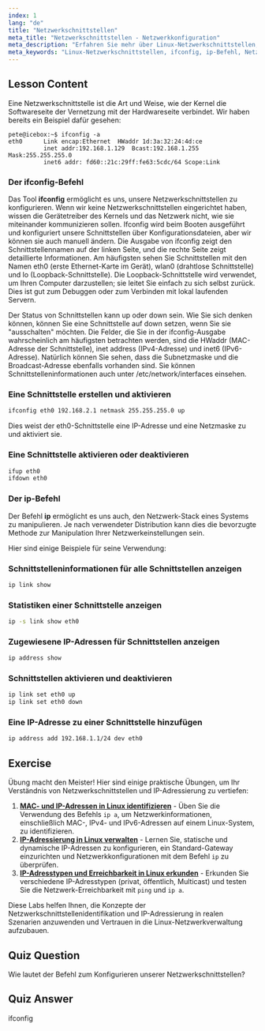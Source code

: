 ```yaml
---
index: 1
lang: "de"
title: "Netzwerkschnittstellen"
meta_title: "Netzwerkschnittstellen - Netzwerkkonfiguration"
meta_description: "Erfahren Sie mehr über Linux-Netzwerkschnittstellen, ifconfig und ip-Befehle. Verstehen Sie, wie Netzwerkeinstellungen konfiguriert und verwaltet werden. Beginnen Sie Ihre Linux-Netzwerkreise!"
meta_keywords: "Linux-Netzwerkschnittstellen, ifconfig, ip-Befehl, Netzwerkkonfiguration, Linux-Netzwerk, Anfänger, Tutorial, Anleitung"
---
```


## Lesson Content

Eine Netzwerkschnittstelle ist die Art und Weise, wie der Kernel die Softwareseite der Vernetzung mit der Hardwareseite verbindet. Wir haben bereits ein Beispiel dafür gesehen:

```plaintext
pete@icebox:~$ ifconfig -a
eth0      Link encap:Ethernet  HWaddr 1d:3a:32:24:4d:ce
          inet addr:192.168.1.129  Bcast:192.168.1.255  Mask:255.255.255.0
          inet6 addr: fd60::21c:29ff:fe63:5cdc/64 Scope:Link
```

### Der ifconfig-Befehl

Das Tool **ifconfig** ermöglicht es uns, unsere Netzwerkschnittstellen zu konfigurieren. Wenn wir keine Netzwerkschnittstellen eingerichtet haben, wissen die Gerätetreiber des Kernels und das Netzwerk nicht, wie sie miteinander kommunizieren sollen. Ifconfig wird beim Booten ausgeführt und konfiguriert unsere Schnittstellen über Konfigurationsdateien, aber wir können sie auch manuell ändern. Die Ausgabe von ifconfig zeigt den Schnittstellennamen auf der linken Seite, und die rechte Seite zeigt detaillierte Informationen. Am häufigsten sehen Sie Schnittstellen mit den Namen eth0 (erste Ethernet-Karte im Gerät), wlan0 (drahtlose Schnittstelle) und lo (Loopback-Schnittstelle). Die Loopback-Schnittstelle wird verwendet, um Ihren Computer darzustellen; sie leitet Sie einfach zu sich selbst zurück. Dies ist gut zum Debuggen oder zum Verbinden mit lokal laufenden Servern.

Der Status von Schnittstellen kann up oder down sein. Wie Sie sich denken können, können Sie eine Schnittstelle auf down setzen, wenn Sie sie "ausschalten" möchten. Die Felder, die Sie in der ifconfig-Ausgabe wahrscheinlich am häufigsten betrachten werden, sind die HWaddr (MAC-Adresse der Schnittstelle), inet address (IPv4-Adresse) und inet6 (IPv6-Adresse). Natürlich können Sie sehen, dass die Subnetzmaske und die Broadcast-Adresse ebenfalls vorhanden sind. Sie können Schnittstelleninformationen auch unter /etc/network/interfaces einsehen.

### Eine Schnittstelle erstellen und aktivieren

```bash
ifconfig eth0 192.168.2.1 netmask 255.255.255.0 up
```

Dies weist der eth0-Schnittstelle eine IP-Adresse und eine Netzmaske zu und aktiviert sie.

### Eine Schnittstelle aktivieren oder deaktivieren

```bash
ifup eth0
ifdown eth0
```

### Der ip-Befehl

Der Befehl **ip** ermöglicht es uns auch, den Netzwerk-Stack eines Systems zu manipulieren. Je nach verwendeter Distribution kann dies die bevorzugte Methode zur Manipulation Ihrer Netzwerkeinstellungen sein.

Hier sind einige Beispiele für seine Verwendung:

### Schnittstelleninformationen für alle Schnittstellen anzeigen

```bash
ip link show
```

### Statistiken einer Schnittstelle anzeigen

```bash
ip -s link show eth0
```

### Zugewiesene IP-Adressen für Schnittstellen anzeigen

```bash
ip address show
```

### Schnittstellen aktivieren und deaktivieren

```bash
ip link set eth0 up
ip link set eth0 down
```

### Eine IP-Adresse zu einer Schnittstelle hinzufügen

```bash
ip address add 192.168.1.1/24 dev eth0
```

## Exercise

Übung macht den Meister! Hier sind einige praktische Übungen, um Ihr Verständnis von Netzwerkschnittstellen und IP-Adressierung zu vertiefen:

1. **[MAC- und IP-Adressen in Linux identifizieren](https://labex.io/de/labs/linux-identify-mac-and-ip-addresses-in-linux-592731)** - Üben Sie die Verwendung des Befehls `ip a`, um Netzwerkinformationen, einschließlich MAC-, IPv4- und IPv6-Adressen auf einem Linux-System, zu identifizieren.
2. **[IP-Adressierung in Linux verwalten](https://labex.io/de/labs/linux-manage-ip-addressing-in-linux-592736)** - Lernen Sie, statische und dynamische IP-Adressen zu konfigurieren, ein Standard-Gateway einzurichten und Netzwerkkonfigurationen mit dem Befehl `ip` zu überprüfen.
3. **[IP-Adresstypen und Erreichbarkeit in Linux erkunden](https://labex.io/de/labs/linux-explore-ip-address-types-and-reachability-in-linux-592780)** - Erkunden Sie verschiedene IP-Adresstypen (privat, öffentlich, Multicast) und testen Sie die Netzwerk-Erreichbarkeit mit `ping` und `ip a`.

Diese Labs helfen Ihnen, die Konzepte der Netzwerkschnittstellenidentifikation und IP-Adressierung in realen Szenarien anzuwenden und Vertrauen in die Linux-Netzwerkverwaltung aufzubauen.

## Quiz Question

Wie lautet der Befehl zum Konfigurieren unserer Netzwerkschnittstellen?

## Quiz Answer

ifconfig
